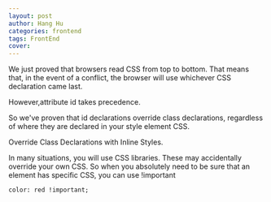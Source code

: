 ```yaml
---
layout: post
author: Hang Hu
categories: frontend
tags: FrontEnd 
cover: 
---
```


We just proved that browsers read CSS from top to bottom. That means that, in the event of a conflict, the browser will use whichever CSS declaration came last.

However,attribute id takes precedence.

So we've proven that id declarations override class declarations, regardless of where they are declared in your style element CSS.

Override Class Declarations with Inline Styles.

In many situations, you will use CSS libraries. These may accidentally override your own CSS. So when you absolutely need to be sure that an element has specific CSS, you can use !important


```
color: red !important;
```

